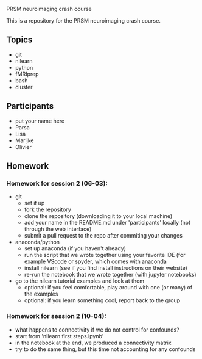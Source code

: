 
 PRSM neuroimaging crash course

This is a repository for the PRSM neuroimaging crash course.

## Topics

- git
- nilearn
- python
- fMRIprep
- bash
- cluster

## Participants
- put your name here
- Parsa
- Lisa
- Marijke
- Olivier

## Homework
### Homework for session 2 (06-03):
- git
  - set it up
  - fork the repository
  - clone the repository (downloading it to your local machine)
  - add your name in the README.md under 'participants' locally (not through the web interface)
  - submit a pull request to the repo after commiting your changes 
- anaconda/python
  - set up anaconda (if you haven't already)
  - run the script that we wrote together using your favorite IDE (for example VScode or spyder, which comes with anaconda
  - install nilearn (see if you find install instructions on their website)
  - re-run the notebook that we wrote together (with jupyter notebooks)
- go to the nilearn tutorial examples and look at them
  - optional: if you feel comfortable, play around with one (or many) of the examples
  - optional: if you learn something cool, report back to the group

### Homework for session 2 (10-04):
- what happens to connectivity if we do not control for confounds?
- start from 'nilearn first steps.ipynb'
- in the notebook at the end, we produced a connectivity matrix
- try to do the same thing, but this time not accounting for any confounds
